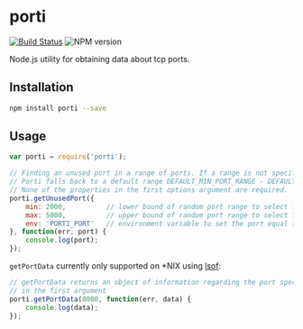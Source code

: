 # porti
[![Build Status](https://travis-ci.org/austinkelleher/porti.svg)](https://travis-ci.org/austinkelleher/porti)
![NPM version](https://badge.fury.io/js/porti.svg)

Node.js utility for obtaining data about tcp ports.

## Installation
```bash
npm install porti --save
```
## Usage
```javascript
var porti = require('porti');

// Finding an unused port in a range of ports. If a range is not specified,
// Porti falls back to a default range DEFAULT_MIN_PORT_RANGE - DEFAULT_MAX_PORT_RANGE.
// None of the properties in the first options argument are required.
porti.getUnusedPort({
    min: 2000,          // lower bound of random port range to select from
    max: 5000,          // upper bound of random port range to select from
    env: 'PORTI_PORT'   // environment variable to set the port equal to
}, function(err, port) {
    console.log(port);
});
```

`getPortData` currently only supported on \*NIX using [lsof](https://en.wikipedia.org/wiki/Lsof):

```javascript
// getPortData returns an object of information regarding the port specified
// in the first argument
porti.getPortData(8080, function(err, data) {
    console.log(data);
});
```
